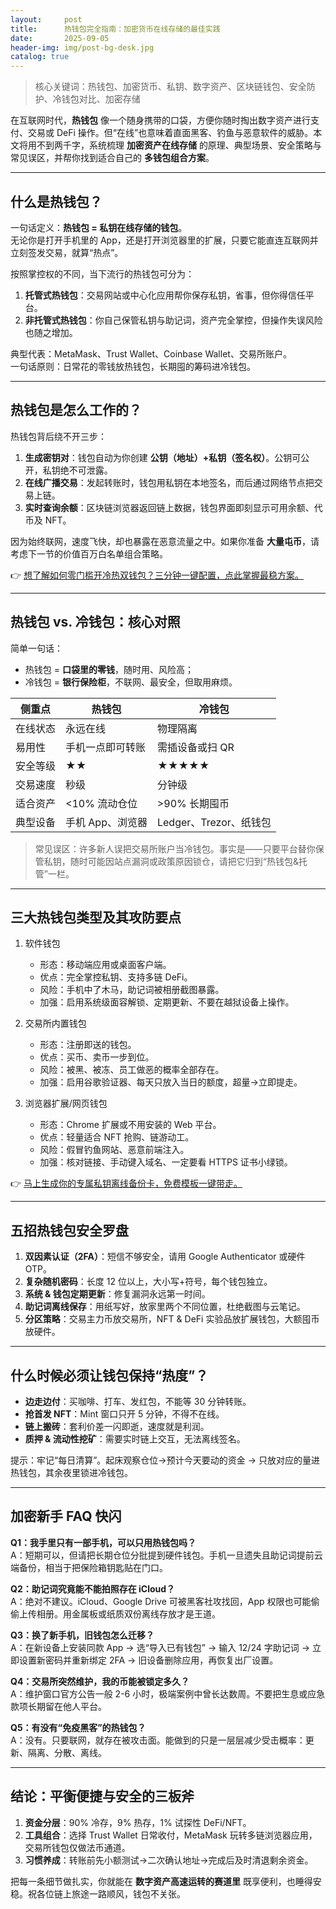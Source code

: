 ```yaml
---
layout:     post
title:      热钱包完全指南：加密货币在线存储的最佳实践
date:       2025-09-05
header-img: img/post-bg-desk.jpg
catalog: true
---
```


> 核心关键词：热钱包、加密货币、私钥、数字资产、区块链钱包、安全防护、冷钱包对比、加密存储

在互联网时代，**热钱包** 像一个随身携带的口袋，方便你随时掏出数字资产进行支付、交易或 DeFi 操作。但“在线”也意味着直面黑客、钓鱼与恶意软件的威胁。本文将用不到两千字，系统梳理 **加密资产在线存储** 的原理、典型场景、安全策略与常见误区，并帮你找到适合自己的 **多钱包组合方案**。

---

## 什么是热钱包？

一句话定义：**热钱包 = 私钥在线存储的钱包**。  
无论你是打开手机里的 App，还是打开浏览器里的扩展，只要它能直连互联网并立刻签发交易，就算“热点”。

按照掌控权的不同，当下流行的热钱包可分为：
1. **托管式热钱包**：交易网站或中心化应用帮你保存私钥，省事，但你得信任平台。  
2. **非托管式热钱包**：你自己保管私钥与助记词，资产完全掌控，但操作失误风险也随之增加。  

典型代表：MetaMask、Trust Wallet、Coinbase Wallet、交易所账户。  
一句话原则：日常花的零钱放热钱包，长期囤的筹码进冷钱包。

---

## 热钱包是怎么工作的？

热钱包背后绕不开三步：
1. **生成密钥对**：钱包自动为你创建 **公钥（地址）+私钥（签名权）**。公钥可公开，私钥绝不可泄露。
2. **在线广播交易**：发起转账时，钱包用私钥在本地签名，而后通过网络节点把交易上链。
3. **实时查询余额**：区块链浏览器返回链上数据，钱包界面即刻显示可用余额、代币及 NFT。

因为始终联网，速度飞快，却也暴露在恶意流量之中。如果你准备 **大量屯币**，请考虑下一节的价值百万白名单组合策略。

👉 [想了解如何零门槛开冷热双钱包？三分钟一键配置，点此掌握最稳方案。](https://okxdog.com/)

---

## 热钱包 vs. 冷钱包：核心对照

简单一句话：  
- 热钱包 = **口袋里的零钱**，随时用、风险高；  
- 冷钱包 = **银行保险柜**，不联网、最安全，但取用麻烦。

| 侧重点 | 热钱包 | 冷钱包 |
| --- | --- | --- |
| 在线状态 | 永远在线 | 物理隔离 |
| 易用性 | 手机一点即可转账 | 需插设备或扫 QR |
| 安全等级 | ★★ | ★★★★★ |
| 交易速度 | 秒级 | 分钟级 |
| 适合资产 | <10% 流动仓位 | >90% 长期囤币 |
| 典型设备 | 手机 App、浏览器 | Ledger、Trezor、纸钱包 |

> 常见误区：许多新人误把交易所账户当冷钱包。事实是——只要平台替你保管私钥，随时可能因站点漏洞或政策原因锁仓，请把它归到“热钱包&托管”一栏。

---

## 三大热钱包类型及其攻防要点

1. 软件钱包  
   - 形态：移动端应用或桌面客户端。  
   - 优点：完全掌控私钥、支持多链 DeFi。  
   - 风险：手机中了木马，助记词被相册截图暴露。  
   - 加强：启用系统级面容解锁、定期更新、不要在越狱设备上操作。

2. 交易所内置钱包  
   - 形态：注册即送的钱包。  
   - 优点：买币、卖币一步到位。  
   - 风险：被黑、被冻、员工做恶的概率全部存在。  
   - 加强：启用谷歌验证器、每天只放入当日的额度，超量→立即提走。

3. 浏览器扩展/网页钱包  
   - 形态：Chrome 扩展或不用安装的 Web 平台。  
   - 优点：轻量适合 NFT 抢购、链游动工。  
   - 风险：假冒钓鱼网站、恶意前端注入。  
   - 加强：核对链接、手动键入域名、一定要看 HTTPS 证书小绿锁。

👉 [马上生成你的专属私钥离线备份卡，免费模板一键带走。](https://okxdog.com/)

---

## 五招热钱包安全罗盘

1. **双因素认证（2FA）**：短信不够安全，请用 Google Authenticator 或硬件 OTP。  
2. **复杂随机密码**：长度 12 位以上，大小写+符号，每个钱包独立。  
3. **系统 & 钱包定期更新**：修复漏洞永远第一时间。  
4. **助记词离线保存**：用纸写好，放家里两个不同位置，杜绝截图与云笔记。  
5. **分区策略**：交易主力币放交易所，NFT & DeFi 实验品放扩展钱包，大额囤币放硬件。

---

## 什么时候必须让钱包保持“热度”？

- **边走边付**：买咖啡、打车、发红包，不能等 30 分钟转账。  
- **抢首发 NFT**：Mint 窗口只开 5 分钟，不得不在线。  
- **链上搬砖**：套利价差一闪即逝，速度就是利润。  
- **质押 & 流动性挖矿**：需要实时链上交互，无法离线签名。  

提示：牢记“每日清算”。起床观察仓位→预计今天要动的资金 → 只放对应的量进热钱包，其余夜里锁进冷钱包。

---

## 加密新手 FAQ 快闪

**Q1：我手里只有一部手机，可以只用热钱包吗？**  
A：短期可以，但请把长期仓位分批提到硬件钱包。手机一旦遗失且助记词提前云端备份，相当于把保险箱钥匙贴在门口。

**Q2：助记词究竟能不能拍照存在 iCloud？**  
A：绝对不建议。iCloud、Google Drive 可被黑客社攻找回，App 权限也可能偷偷上传相册。用金属板或纸质双份离线存放才是王道。

**Q3：换了新手机，旧钱包怎么迁移？**  
A：在新设备上安装同款 App → 选“导入已有钱包” → 输入 12/24 字助记词 → 立即设置新密码并重新绑定 2FA → 旧设备删除应用，再恢复出厂设置。

**Q4：交易所突然维护，我的币能被锁定多久？**  
A：维护窗口官方公告一般 2-6 小时，极端案例中曾长达数周。不要把生息或应急款项长期留在他人平台。

**Q5：有没有“免疫黑客”的热钱包？**  
A：没有。只要联网，就存在被攻击面。能做到的只是一层层减少受击概率：更新、隔离、分散、离线。

---

## 结论：平衡便捷与安全的三板斧

1. **资金分层**：90% 冷存，9% 热存，1% 试探性 DeFi/NFT。  
2. **工具组合**：选择 Trust Wallet 日常收付，MetaMask 玩转多链浏览器应用，交易所钱包仅做法币通道。  
3. **习惯养成**：转账前先小额测试→二次确认地址→完成后及时清退剩余资金。  

把每一条细节做扎实，你就能在 **数字资产高速运转的赛道里** 既享便利，也睡得安稳。祝各位链上旅途一路顺风，钱包不关张。